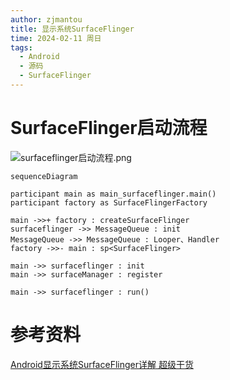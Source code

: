 ```yaml
---
author: zjmantou
title: 显示系统SurfaceFlinger
time: 2024-02-11 周日
tags:
  - Android
  - 源码
  - SurfaceFlinger
---
```

# SurfaceFlinger启动流程

![surfaceflinger启动流程.png](https://zjmantou-drawingbed.oss-cn-hangzhou.aliyuncs.com/picture/202402111507570.png)


```mermaid
sequenceDiagram

participant main as main_surfaceflinger.main()
participant factory as SurfaceFlingerFactory

main ->>+ factory : createSurfaceFlinger
surfaceflinger ->> MessageQueue : init
MessageQueue ->> MessageQueue : Looper、Handler
factory ->>- main : sp<SurfaceFlinger>

main ->> surfaceflinger : init
main ->> surfaceManager : register

main ->> surfaceflinger : run()

```


# 参考资料

[Android显示系统SurfaceFlinger详解 超级干货](https://blog.csdn.net/WolfKingzyh/article/details/135625212)

